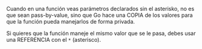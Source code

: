 Cuando en una función veas parámetros declarados sin el asterisko, no es que sean pass-by-value, sino que Go hace una COPIA de los valores para que la función pueda manejarlos de forma privada.

Si quieres que la función maneje el mismo valor que se le pasa, debes usar una REFERENCIA con el `*` (asterisco).